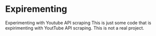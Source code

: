# Expirementing
Experimenting with Youtube API scraping
This is just some code that is expirimenting with YoutTube API scraping. This is not a real project.
